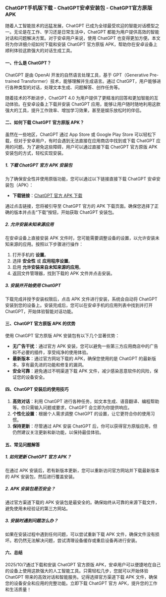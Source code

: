 ### ChatGPT手机版下载 - ChatGPT安卓安装包 - ChatGPT官方原版APK

随着人工智能技术的迅猛发展，ChatGPT 已成为全球最受欢迎的智能对话模型之一。无论是在工作、学习还是日常生活中，ChatGPT 都能为用户提供高效的智能对话和问题解决方案。对于安卓用户来说，使用 ChatGPT 也变得更加方便。本文将为你详细介绍如何下载和安装 ChatGPT 官方原版 APK，帮助你在安卓设备上顺利体验这款强大的对话生成工具。

#### 一、什么是 ChatGPT？

ChatGPT 是由 OpenAI 开发的自然语言处理工具，基于 GPT（Generative Pre-trained Transformer）技术，能够理解并生成语言。通过 ChatGPT，用户能够进行各种类型的对话，处理文本生成、问题解答、创作任务等。

随着技术的不断进步，ChatGPT 4.0 为用户提供了更精准的回答和更加智能的互动体验。在安卓设备上下载并安装 ChatGPT 应用，能够让用户随时随地利用这款强大的工具，提升工作效率、增加学习效果，甚至是娱乐放松时的伴侣。

#### 二、如何下载 ChatGPT 官方原版 APK？

虽然在一些地区，ChatGPT 通过 App Store 或 Google Play Store 可以轻松下载，但对于安卓用户，有时会遇到无法直接在应用商店中找到或下载 ChatGPT 应用的问题。为了避免这些障碍，用户可以通过直接下载 ChatGPT 官方原版 APK 安装包的方式，轻松实现安装。

##### 1. **下载 ChatGPT 官方 APK 安装包**

为了确保安全性并使用原版功能，您可以通过以下链接直接下载 ChatGPT 安卓安装包（APK）：

* **下载链接**：[ChatGPT 官方 APK 下载](https://www.btueb.cn/)

通过点击链接，您将被引导至 ChatGPT 官方的 APK 下载页面。确保您选择了正确的版本并点击“下载”按钮，开始获取 ChatGPT 安装包。

##### 2. **允许安装未知来源应用**

在安卓设备上直接安装 APK 文件时，您可能需要调整设备的设置，以允许安装未知来源的应用。按照以下步骤进行操作：

1. 打开手机的 **设置**。
2. 选择 **安全性** 或 **应用程序设置**。
3. 启用 **允许安装来自未知来源的应用**。
4. 返回文件管理器，找到下载的 APK 文件并点击安装。

##### 3. **安装并开始使用 ChatGPT**

下载完成并授予安装权限后，点击 APK 文件进行安装，系统会自动将 ChatGPT 安装到您的设备上。安装完成后，您可以在安卓手机的应用列表中找到并打开 ChatGPT，开始体验智能对话功能。

#### 三、ChatGPT 官方原版 APK 的优势

使用 ChatGPT 官方原版 APK 安装包有以下几个显著优势：

* **无广告干扰**：通过官方 APK 安装，您可以避免一些第三方应用商店中的广告和不必要的插件，享受纯净的使用体验。
* **最新版本**：通过官方网站下载的 APK，确保您使用的是 ChatGPT 的最新版本，享有最先进的功能和修复的漏洞。
* **安全可靠**：避免通过不明渠道下载 APK 文件，减少感染恶意软件的风险，保证您的设备安全。

#### 四、ChatGPT 安装后的使用技巧

1. **高效对话**：利用 ChatGPT 进行各种任务，如文本生成、语音翻译、编程帮助等。你只需输入问题或要求，ChatGPT 会立即为你提供响应。
2. **个性化设置**：根据个人需求调整 ChatGPT 的设置，让它更符合你的使用习惯。
3. **保持更新**：尽管通过 APK 安装 ChatGPT 后，你可以获得官方原版应用，但仍然建议关注更新和新功能，以保持最佳体验。

#### 五、常见问题解答

##### 1. **如何更新 ChatGPT 官方 APK？**

在通过 APK 安装后，若有新版本更新，您可以重新访问官方网站并下载最新版本的 APK 安装包，然后进行覆盖安装。

##### 2. **APK 安装包是否安全？**

通过官方渠道下载的 APK 安装包是最安全的。确保始终从可靠的来源下载文件，避免使用未经验证的第三方网站。

##### 3. **安装时遇到问题怎么办？**

如果在安装过程中遇到任何问题，可以尝试重新下载 APK 文件，确保文件没有损坏。若仍然无法解决问题，尝试清理设备缓存或重启设备再进行安装。

#### 六、总结

2025/10/7通过下载和安装 ChatGPT 官方原版 APK，安卓用户可以便捷地在自己的设备上使用这款强大的人工智能工具。只需轻松几步，您就可以开始体验 ChatGPT 带来的高效对话和智能服务。记得选择官方渠道下载 APK 文件，确保您的设备安全和应用的完整功能。立即下载 ChatGPT 官方 APK，提升您的工作和生活质量！

